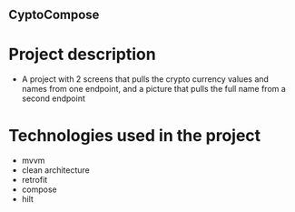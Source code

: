 ## CyptoCompose


# Project description
- A project with 2 screens that pulls the crypto currency values and names from one endpoint, and a picture that pulls the full name from a second endpoint

# Technologies used in the project
  - mvvm
  - clean architecture
  - retrofit
  - compose
  - hilt



